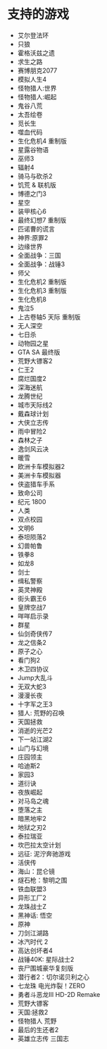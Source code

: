 # 支持的游戏
- 艾尔登法环
- 只狼
- 霍格沃兹之遗
- 求生之路
- 赛博朋克2077
- 模拟人生4 
- 怪物猎人:世界
- 怪物猎人:崛起
- 鬼谷八荒
- 太吾绘卷
- 觅长生
- 噬血代码
- 生化危机4 重制版
- 星露谷物语
- 巫师3
- 辐射4
- 骑马与砍杀2
- 饥荒 & 联机版
- 博德之门3
- 星空
- 装甲核心6
- 最终幻想7 重制版
- 匹诺曹的谎言
- 神界:原罪2
- 边缘世界
- 全面战争：三国
- 全面战争：战锤3
- 师父
- 生化危机2 重制版
- 生化危机3 重制版
- 生化危机8
- 鬼泣5
- 上古卷轴5 天际 重制版
- 无人深空
- 七日杀
- 动物园之星
- GTA SA 最终版
- 荒野大镖客2
- 仁王2
- 腐烂国度2
- 深海迷航
- 龙腾世纪
- 城市天际线2
- 戴森球计划
- 大侠立志传
- 雨中冒险2
- 森林之子
- 逸剑风云决
- 暖雪
- 欧洲卡车模拟器2
- 美洲卡车模拟器
- 侠盗猎车手系
- 致命公司
- 纪元 1800
- 人类
- 双点校园
- 文明6
- 泰坦陨落2
- 幻兽帕鲁
- 铁拳8
- 如龙8
- 剑士
- 缉私警察
- 英灵神殿
- 街头霸王6
- 皇牌空战7
- 咩咩启示录
- 群星
- 仙剑奇侠传7
- 龙之信条2
- 原子之心
- 看门狗2
- 木卫四协议
- Jump大乱斗
- 无双大蛇3
- 漫漫长夜
- 十字军之王3
- 猎人: 荒野的召唤
- 天国拯救
- 消逝的光芒2
- 下一站江湖2
- 山门与幻境
- 庄园领主
- 哈迪斯2
- 家园3
- 道衍诀
- 夜族崛起
- 对马岛之魂
- 堕落之主
- 暗黑地牢2
- 地狱之刃2
- 泰拉瑞亚
- 坎巴拉太空计划
- 远征: 泥泞奔驰游戏
- 活侠传
- 海山：昆仑镜
- 燧石枪：黎明之围
- 铁血联盟3
- 异形工厂2
- 龙珠战士Z
- 黑神话: 悟空
- 原神
- 刀剑江湖路
- 冰汽时代 2
- 高达创坏者4
- 战锤40K: 星际战士2
- 丧尸围城豪华复刻版
- 潜行者2：切尔诺贝利之心
- 七龙珠 电光炸裂！ZERO
- 勇者斗恶龙III HD-2D Remake
- 荒野大镖客
- 天国:拯救2
- 怪物猎人 荒野
- 最后的生还者2
- 英雄立志传 三国志